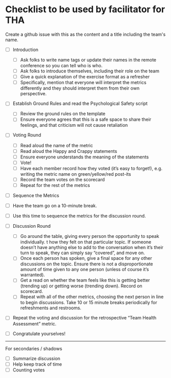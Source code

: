 # Checklist to be used by facilitator for THA
Create a github issue with this as the content and a title including the team's name.

- [ ] Introduction
  - [ ] Ask folks to write name tags or update their names in the remote conference so you can tell who is who.
  - [ ] Ask folks to introduce themselves, including their role on the team
  - [ ] Give a quick explanation of the exercise format as a refresher
  - [ ] Specifically, mention that everyone will interpret the metrics differently and they should interpret them from their own perspective.
- [ ] Establish Ground Rules and read the Psychological Safety script
  - [ ] Review the ground rules on the template
  - [ ] Ensure everyone agrees that this is a safe space to share their feelings, and that criticism will not cause retaliation
- [ ] Voting Round
  - [ ] Read aloud the name of the metric
  - [ ] Read aloud the Happy and Crappy statements
  - [ ] Ensure everyone understands the meaning of the statements
  - [ ] Vote! 
  - [ ] Have each member record how they voted (it’s easy to forget!), e.g. writing the metric name on green/yellow/red post-its
  - [ ] Record the team votes on the scorecard
  - [ ] Repeat for the rest of the metrics
- [ ] Sequence the Metrics
- [ ] Have the team go on a 10-minute break.
- [ ] Use this time to sequence the metrics for the discussion round. 
- [ ] Discussion Round
  - [ ] Go around the table, giving every person the opportunity to speak individually. t how they felt on that particular topic. If someone doesn’t have anything else to add to the conversation when it’s their turn to speak, they can simply say “covered”, and move on.
  - [ ] Once each person has spoken, give a final space for any other discussions on the topic. Ensure there is not a disproportionate amount of time given to any one person (unless of course it’s warranted). 
  - [ ] Get a read on whether the team feels like this is getting better (trending up) or getting worse (trending down). Record on scorecard.
  - [ ] Repeat with all of the other metrics, choosing the next person in line to begin discussions. Take 10 or 15 minute breaks periodically for refreshments and restrooms.
- [ ] Repeat the voting and discussion for the retrospective “Team Health Assessment” metric.
- [ ] Congratulate yourselves!


---
For secondaries / shadows
- [ ] Summarize discussion
- [ ] Help keep track of time
- [ ] Counting votes